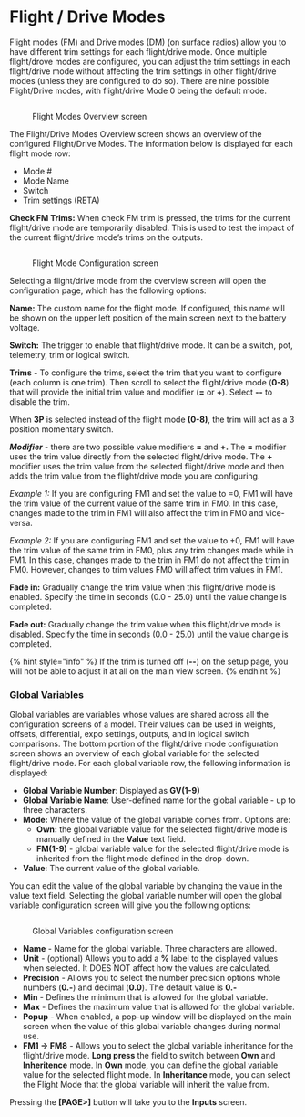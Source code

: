# Flight / Drive Modes

Flight modes (FM) and Drive modes (DM) (on surface radios) allow you to have different trim settings for each flight/drive mode. Once multiple flight/drove modes are configured, you can adjust the trim settings in each flight/drive mode without affecting the trim settings in other flight/drive modes (unless they are configured to do so). There are nine possible Flight/Drive modes, with flight/drive Mode 0 being the default mode.

<figure><img src="/.gitbook/assets/bwFM.png" alt=""><figcaption><p>Flight Modes Overview screen</p></figcaption></figure>

The Flight/Drive Modes Overview screen shows an overview of the configured Flight/Drive Modes. The information below is displayed for each flight mode row:

* Mode #
* Mode Name
* Switch
* Trim settings (RETA)

**Check FM Trims:** When check FM trim is pressed, the trims for the current flight/drive mode are temporarily disabled. This is used to test the impact of the current flight/drive mode’s trims on the outputs.

<figure><img src="/.gitbook/assets/bwFM2.png" alt=""><figcaption><p>Flight Mode Configuration screen</p></figcaption></figure>

Selecting a flight/drive mode from the overview screen will open the configuration page, which has the following options:

**Name:** The custom name for the flight mode. If configured, this name will be shown on the upper left position of the main screen next to the battery voltage.

**Switch:** The trigger to enable that flight/drive mode. It can be a switch, pot, telemetry, trim or logical switch.

**Trims** - To configure the trims, select the trim that you want to configure (each column is one trim). Then scroll to select the flight/drive mode (**0-8**) that will provide the initial trim value and modifier (**=** or **+**). Select **--** to disable the trim.

When **3P** is selected instead of the flight mode **(0-8)**, the trim will act as a 3 position momentary switch.

_**Modifier**_ - there are two possible value modifiers **=** and **+.** The **=** modifier uses the trim value directly from the selected flight/drive mode. The **+** modifier uses the trim value from the selected flight/drive mode and then adds the trim value from the flight/drive mode you are configuring.

_Example 1:_ If you are configuring FM1 and set the value to =0, FM1 will have the trim value of the current value of the same trim in FM0. In this case, changes made to the trim in FM1 will also affect the trim in FM0 and vice-versa.

_Example 2:_ If you are configuring FM1 and set the value to +0, FM1 will have the trim value of the same trim in FM0, plus any trim changes made while in FM1. In this case, changes made to the trim in FM1 do not affect the trim in FM0. However, changes to trim values FM0 will affect trim values in FM1.

**Fade in:** Gradually change the trim value when this flight/drive mode is enabled. Specify the time in seconds (0.0 - 25.0) until the value change is completed.

**Fade out:** Gradually change the trim value when this flight/drive mode is disabled. Specify the time in seconds (0.0 - 25.0) until the value change is completed.

{% hint style="info" %}
If the trim is turned off (**--**) on the setup page, you will not be able to adjust it at all on the main view screen.
{% endhint %}

### Global Variables

Global variables are variables whose values are shared across all the configuration screens of a model. Their values can be used in weights, offsets, differential, expo settings, outputs, and in logical switch comparisons.  The bottom portion of the flight/drive mode configuration screen shows an overview of each global variable for the selected flight/drive mode. For each global variable row, the following information is displayed:

* **Global Variable Number**: Displayed as **GV(1-9)**
* **Global Variable Name**: User-defined name for the global variable - up to three characters.
* **Mode:** Where the value of the global variable comes from. Options are:
  * **Own:** the global variable value for the selected flight/drive mode is manually defined in the **Value** text field.
  * **FM(1-9)** - global variable value for the selected flight/drive mode is inherited from the flight mode defined in the drop-down.
* **Value**: The current value of the global variable.

You can edit the value of the global variable by changing the value in the value text field.  Selecting the global variable number will open the global variable configuration screen will give you the following options:

<figure><img src="/.gitbook/assets/bwfm3.png" alt=""><figcaption><p>Global Variables configuration screen</p></figcaption></figure>

* **Name** - Name for the global variable. Three characters are allowed.&#x20;
* **Unit** - (optional) Allows you to add a **%** label to the displayed values when selected. It DOES NOT affect how the values are calculated.
* **Precision** - Allows you to select the number precision options whole numbers (**0.-**) and decimal (**0.0**). The default value is **0.-**
* **Min** - Defines the minimum that is allowed for the global variable.
* **Max** - Defines the maximum value that is allowed for the global variable.
* **Popup** - When enabled, a pop-up window will be displayed on the main screen when the value of this global variable changes during normal use.
* **FM1 -> FM8** - Allows you to select the global variable inheritance for the flight/drive mode. **Long press** the field to switch between **Own** and **Inheritence** mode. In **Own** mode, you can define the global variable value for the selected flight mode. In **Inheritance** mode, you can select the Flight Mode that the global variable will inherit the value from.

Pressing the **\[PAGE>]** button will take you to the **Inputs** screen.
